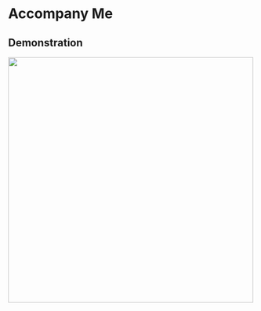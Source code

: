 # Accompany Me

## Demonstration

<img src="https://drive.google.com/file/d/1727OgolQq0l1MLrapLVYu-L0ZhJGkxtw/view?usp=sharing" width="500"/>

